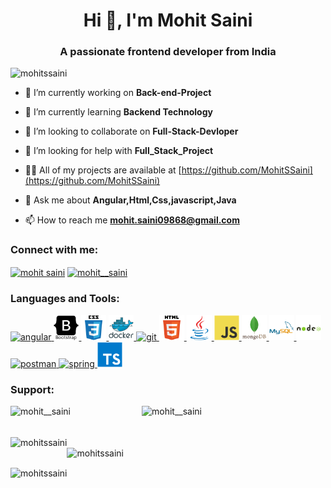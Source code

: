 <h1 align="center">Hi 👋, I'm Mohit Saini</h1>
<h3 align="center">A passionate frontend developer from India</h3>

<p align="left"> <img src="https://komarev.com/ghpvc/?username=mohitssaini&label=Profile%20views&color=0e75b6&style=flat" alt="mohitssaini" /> </p>

- 🔭 I’m currently working on **Back-end-Project**

- 🌱 I’m currently learning **Backend Technology**

- 👯 I’m looking to collaborate on **Full-Stack-Devloper**

- 🤝 I’m looking for help with **Full_Stack_Project**

- 👨‍💻 All of my projects are available at [https://github.com/MohitSSaini](https://github.com/MohitSSaini)

- 💬 Ask me about **Angular,Html,Css,javascript,Java**

- 📫 How to reach me **mohit.saini09868@gmail.com**

<h3 align="left">Connect with me:</h3>
<p align="left">
<a href="https://linkedin.com/in/mohit saini" target="blank"><img align="center" src="https://raw.githubusercontent.com/rahuldkjain/github-profile-readme-generator/master/src/images/icons/Social/linked-in-alt.svg" alt="mohit saini" height="30" width="40" /></a>
<a href="https://instagram.com/mohit__saini" target="blank"><img align="center" src="https://raw.githubusercontent.com/rahuldkjain/github-profile-readme-generator/master/src/images/icons/Social/instagram.svg" alt="mohit__saini" height="30" width="40" /></a>
</p>

<h3 align="left">Languages and Tools:</h3>
<p align="left"> <a href="https://angular.io" target="_blank" rel="noreferrer"> <img src="https://angular.io/assets/images/logos/angular/angular.svg" alt="angular" width="40" height="40"/> </a> <a href="https://getbootstrap.com" target="_blank" rel="noreferrer"> <img src="https://raw.githubusercontent.com/devicons/devicon/master/icons/bootstrap/bootstrap-plain-wordmark.svg" alt="bootstrap" width="40" height="40"/> </a> <a href="https://www.w3schools.com/css/" target="_blank" rel="noreferrer"> <img src="https://raw.githubusercontent.com/devicons/devicon/master/icons/css3/css3-original-wordmark.svg" alt="css3" width="40" height="40"/> </a> <a href="https://www.docker.com/" target="_blank" rel="noreferrer"> <img src="https://raw.githubusercontent.com/devicons/devicon/master/icons/docker/docker-original-wordmark.svg" alt="docker" width="40" height="40"/> </a> <a href="https://git-scm.com/" target="_blank" rel="noreferrer"> <img src="https://www.vectorlogo.zone/logos/git-scm/git-scm-icon.svg" alt="git" width="40" height="40"/> </a> <a href="https://www.w3.org/html/" target="_blank" rel="noreferrer"> <img src="https://raw.githubusercontent.com/devicons/devicon/master/icons/html5/html5-original-wordmark.svg" alt="html5" width="40" height="40"/> </a> <a href="https://www.java.com" target="_blank" rel="noreferrer"> <img src="https://raw.githubusercontent.com/devicons/devicon/master/icons/java/java-original.svg" alt="java" width="40" height="40"/> </a> <a href="https://developer.mozilla.org/en-US/docs/Web/JavaScript" target="_blank" rel="noreferrer"> <img src="https://raw.githubusercontent.com/devicons/devicon/master/icons/javascript/javascript-original.svg" alt="javascript" width="40" height="40"/> </a> <a href="https://www.mongodb.com/" target="_blank" rel="noreferrer"> <img src="https://raw.githubusercontent.com/devicons/devicon/master/icons/mongodb/mongodb-original-wordmark.svg" alt="mongodb" width="40" height="40"/> </a> <a href="https://www.mysql.com/" target="_blank" rel="noreferrer"> <img src="https://raw.githubusercontent.com/devicons/devicon/master/icons/mysql/mysql-original-wordmark.svg" alt="mysql" width="40" height="40"/> </a> <a href="https://nodejs.org" target="_blank" rel="noreferrer"> <img src="https://raw.githubusercontent.com/devicons/devicon/master/icons/nodejs/nodejs-original-wordmark.svg" alt="nodejs" width="40" height="40"/> </a> <a href="https://postman.com" target="_blank" rel="noreferrer"> <img src="https://www.vectorlogo.zone/logos/getpostman/getpostman-icon.svg" alt="postman" width="40" height="40"/> </a> <a href="https://spring.io/" target="_blank" rel="noreferrer"> <img src="https://www.vectorlogo.zone/logos/springio/springio-icon.svg" alt="spring" width="40" height="40"/> </a> <a href="https://www.typescriptlang.org/" target="_blank" rel="noreferrer"> <img src="https://raw.githubusercontent.com/devicons/devicon/master/icons/typescript/typescript-original.svg" alt="typescript" width="40" height="40"/> </a> </p>

<h3 align="left">Support:</h3>
<p><a href="https://www.buymeacoffee.com/mohit__saini"> <img align="left" src="https://cdn.buymeacoffee.com/buttons/v2/default-yellow.png" height="50" width="210" alt="mohit__saini" /></a><a href="https://ko-fi.com/mohit__saini"> <img align="left" src="https://cdn.ko-fi.com/cdn/kofi3.png?v=3" height="50" width="210" alt="mohit__saini" /></a></p><br><br>

<p><img align="left" src="https://github-readme-stats.vercel.app/api/top-langs?username=mohitssaini&show_icons=true&locale=en&layout=compact" alt="mohitssaini" /></p>

<p>&nbsp;<img align="center" src="https://github-readme-stats.vercel.app/api?username=mohitssaini&show_icons=true&locale=en" alt="mohitssaini" /></p>

<p><img align="center" src="https://github-readme-streak-stats.herokuapp.com/?user=mohitssaini&" alt="mohitssaini" /></p>

